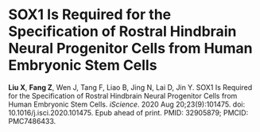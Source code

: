 # SOX1 Is Required for the Specification of Rostral Hindbrain Neural Progenitor Cells from Human Embryonic Stem Cells




**Liu X**, **Fang Z**, Wen J, Tang F, Liao B, Jing N, Lai D, Jin Y. SOX1 Is Required for the Specification of Rostral Hindbrain Neural Progenitor Cells from Human Embryonic Stem Cells. *iScience*. 2020 Aug 20;23(9):101475. doi: 10.1016/j.isci.2020.101475. Epub ahead of print. PMID: 32905879; PMCID: PMC7486433.
